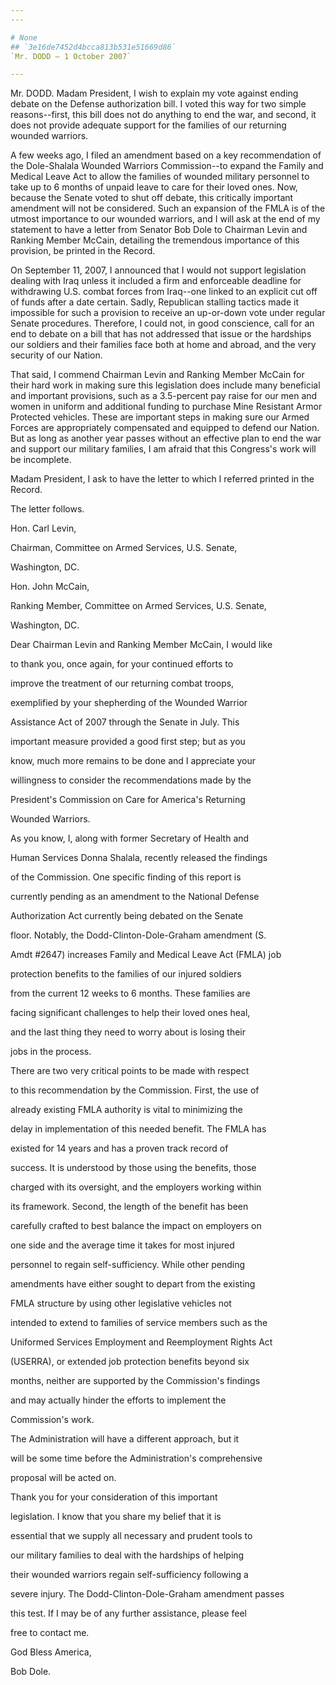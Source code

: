 ```yaml
---
---

# None
## `3e16de7452d4bcca813b531e51669d86`
`Mr. DODD — 1 October 2007`

---
```


 Mr. DODD. Madam President, I wish to explain my vote against 
ending debate on the Defense authorization bill. I voted this way for 
two simple reasons--first, this bill does not do anything to end the 
war, and second, it does not provide adequate support for the families 
of our returning wounded warriors.

A few weeks ago, I filed an amendment based on a key recommendation 
of the Dole-Shalala Wounded Warriors Commission--to expand the Family 
and Medical Leave Act to allow the families of wounded military 
personnel to take up to 6 months of unpaid leave to care for their 
loved ones. Now, because the Senate voted to shut off debate, this 
critically important amendment will not be considered. Such an 
expansion of the FMLA is of the utmost importance to our wounded 
warriors, and I will ask at the end of my statement to have a letter 
from Senator Bob Dole to Chairman Levin and Ranking Member McCain, 
detailing the tremendous importance of this provision, be printed in 
the Record.

On September 11, 2007, I announced that I would not support 
legislation dealing with Iraq unless it included a firm and enforceable 
deadline for withdrawing U.S. combat forces from Iraq--one linked to an 
explicit cut off of funds after a date certain. Sadly, Republican 
stalling tactics made it impossible for such a provision to receive an 
up-or-down vote under regular Senate procedures. Therefore, I could 
not, in good conscience, call for an end to debate on a bill that has 
not addressed that issue or the hardships our soldiers and their 
families face both at home and abroad, and the very security of our 
Nation.

That said, I commend Chairman Levin and Ranking Member McCain for 
their hard work in making sure this legislation does include many 
beneficial and important provisions, such as a 3.5-percent pay raise 
for our men and women in uniform and additional funding to purchase 
Mine Resistant Armor Protected vehicles. These are important steps in 
making sure our Armed Forces are appropriately compensated and equipped 
to defend our Nation. But as long as another year passes without an 
effective plan to end the war and support our military families, I am 
afraid that this Congress's work will be incomplete.

Madam President, I ask to have the letter to which I referred printed 
in the Record.

The letter follows.



 Hon. Carl Levin,


 Chairman, Committee on Armed Services, U.S. Senate, 




 Washington, DC.


 Hon. John McCain,


 Ranking Member, Committee on Armed Services, U.S. Senate, 




 Washington, DC.



 Dear Chairman Levin and Ranking Member McCain, I would like 


 to thank you, once again, for your continued efforts to 


 improve the treatment of our returning combat troops, 


 exemplified by your shepherding of the Wounded Warrior 


 Assistance Act of 2007 through the Senate in July. This 


 important measure provided a good first step; but as you 


 know, much more remains to be done and I appreciate your 


 willingness to consider the recommendations made by the 


 President's Commission on Care for America's Returning 


 Wounded Warriors.



 As you know, I, along with former Secretary of Health and 


 Human Services Donna Shalala, recently released the findings 


 of the Commission. One specific finding of this report is 


 currently pending as an amendment to the National Defense 


 Authorization Act currently being debated on the Senate 


 floor. Notably, the Dodd-Clinton-Dole-Graham amendment (S. 


 Amdt #2647) increases Family and Medical Leave Act (FMLA) job 


 protection benefits to the families of our injured soldiers 


 from the current 12 weeks to 6 months. These families are 


 facing significant challenges to help their loved ones heal, 


 and the last thing they need to worry about is losing their 


 jobs in the process.



 There are two very critical points to be made with respect 


 to this recommendation by the Commission. First, the use of 


 already existing FMLA authority is vital to minimizing the 


 delay in implementation of this needed benefit. The FMLA has 


 existed for 14 years and has a proven track record of 


 success. It is understood by those using the benefits, those 


 charged with its oversight, and the employers working within 


 its framework. Second, the length of the benefit has been 


 carefully crafted to best balance the impact on employers on 


 one side and the average time it takes for most injured 


 personnel to regain self-sufficiency. While other pending 


 amendments have either sought to depart from the existing 


 FMLA structure by using other legislative vehicles not 


 intended to extend to families of service members such as the 


 Uniformed Services Employment and Reemployment Rights Act 


 (USERRA), or extended job protection benefits beyond six 


 months, neither are supported by the Commission's findings 


 and may actually hinder the efforts to implement the 


 Commission's work.





 The Administration will have a different approach, but it 


 will be some time before the Administration's comprehensive 


 proposal will be acted on.



 Thank you for your consideration of this important 


 legislation. I know that you share my belief that it is 


 essential that we supply all necessary and prudent tools to 


 our military families to deal with the hardships of helping 


 their wounded warriors regain self-sufficiency following a 


 severe injury. The Dodd-Clinton-Dole-Graham amendment passes 


 this test. If I may be of any further assistance, please feel 


 free to contact me.





 God Bless America,
























 Bob Dole.
